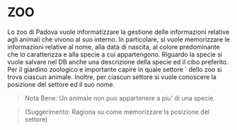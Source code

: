 # ZOO

Lo zoo di Padova vuole informatizzare la gestione delle informazioni relative agli animali
che vivono al suo interno. In particolare, si vuole memorizzare le informazioni relative al
nome, alla data di nascita, al colore predominante che lo caratterizza e alla specie a cui
appartengono. Riguardo la specie si vuole salvare nel DB anche una descrizione della
specie ed il cibo preferito. Per il giardino zoologico e importante capire in quale settore `
dello zoo si trova ciascun animale. Inoltre, per ciascun settore si vuole conoscere la
posizione del settore ed il suo nome.

> Nota Bene: Un animale non puo appartenere a piu' di una specie.

> (Suggerimento: Ragiona su come memorizzare la posizione del settore)

